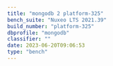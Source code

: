```yaml
---
title: "mongodb 2 platform-325"
bench_suite: "Nuxeo LTS 2021.39"
build_number: "platform-325"
dbprofile: "mongodb"
classifier: ""
date: 2023-06-20T09:06:53
type: "bench"
---
```

